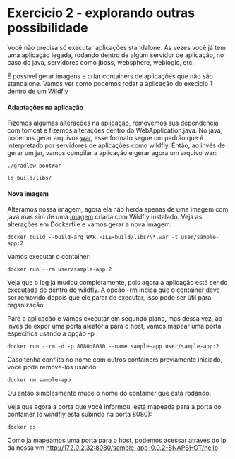 # Exercicio 2 - explorando outras possibilidade

Você não precisa só executar aplicações standalone. As vezes você já tem uma aplicação legada, rodando dentro de algum servidor de aplicação, no caso do java, servidores como jboss, websphere, weblogic, etc.

É possível gerar imagens e criar containers de aplicações que não são standalone. Vamos ver como podemos rodar a aplicação do execicio 1 dentro de um [Wildfly](https://www.wildfly.org/)

#### Adaptações na aplicação

Fizemos algumas alterações na aplicação, removemos sua dependencia com tomcat e fizemos alterações dentro do WebApplication.java. No java, podemos gerar arquivos [war](https://en.wikipedia.org/wiki/WAR_(file_format)), esse formato segue um padrão que é interpretado por servidores de aplicações como wildfly. Então, ao invés de gerar um jar, vamos compilar a aplicação e gerar agora um arquivo war:

```
./gradlew bootWar

ls build/libs/
```

#### Nova imagem

Alteramos nossa imagem, agora ela não herda apenas de uma imagem com java mas sim de uma [imagem](https://hub.docker.com/r/jboss/wildfly) criada com Wildfly instalado. Veja as alterações em Dockerfile e vamos gerar a nova imagem:

```
docker build --build-arg WAR_FILE=build/libs/\*.war -t user/sample-app:2 .
```

Vamos executar o container:

```
docker run --rm user/sample-app:2
```
Veja que o log já mudou completamente, pois agora a aplicação está sendo executada de dentro do wildfly. A opção -rm indica que o container deve ser removido depois que ele parar de executar, isso pode ser útil para organização.

Pare a aplicação e vamos executar em segundo plano, mas dessa vez, ao invés de expor uma porta aleatória para o host, vamos mapear uma porta especifica usando a opção -p :

```
docker run --rm -d -p 8080:8080 --name sample-app user/sample-app:2
```

Caso tenha conflito no nome com outros containers previamente iniciado, você pode remove-los usando:

```
docker rm sample-app
```

Ou então simplesmente mude o nome do container que está rodando.

Veja que agora a porta que você informou, está mapeada para a porta do container (o windfly esta subindo na porta 8080):

```
docker ps 
```

Como já mapeamos uma porta para o host, podemos acessar através do ip da nossa vm http://172.0.2.32:8080/sample-app-0.0.2-SNAPSHOT/hello
